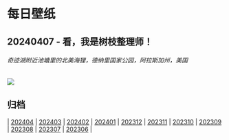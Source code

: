 # 每日壁纸

## 20240407 - 看，我是树枝整理师！

###### 奇迹湖附近池塘里的北美海狸，德纳里国家公园，阿拉斯加州，美国

![](https://www.bing.com/th?id=OHR.BeaverDenali_ZH-CN8736013851_UHD.jpg)

## 归档

| [202404](/202404/README.md)
| [202403](/202403/README.md)
| [202402](/202402/README.md)
| [202401](/202401/README.md)
| [202312](/202312/README.md)
| [202311](/202311/README.md)
| [202310](/202310/README.md)
| [202309](/202309/README.md)
| [202308](/202308/README.md)
| [202307](/202307/README.md)
| [202306](/202306/README.md)
|